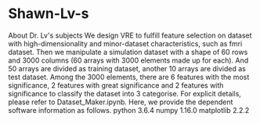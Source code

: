 # Shawn-Lv-s
About Dr. Lv's subjects
We design VRE to fulfill feature selection on dataset with high-dimensionality and minor-dataset characteristics, such as fmri dataset.
Then we manipulate a simulation dataset with a shape of 60 rows and 3000 columns (60 arrays with 3000 elements made up for each). And 50 arrays are divided as training dataset, another 10 arrays are divided as test dataset.
Among the 3000 elements, there are 6 features with the most significance, 2 features with great significance and 2 features with significance to classify the dataset into 3 categorise.
For explicit details, please refer to Dataset_Maker.ipynb.
Here, we provide the dependent software information as follows.
python 3.6.4
numpy 1.16.0
matplotlib 2.2.2
